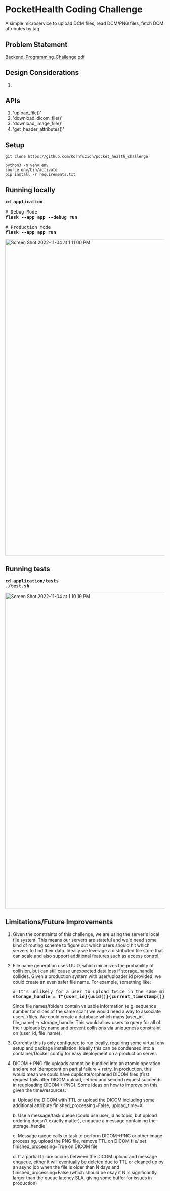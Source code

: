 # PocketHealth Coding Challenge
A simple microservice to upload DCM files, read DCM/PNG files, fetch DCM attributes by tag

## Problem Statement
[Backend_Programming_Challenge.pdf](https://github.com/Kornfuzion/pocket_health_challenge/files/9941528/Backend_Programming_Challenge.pdf)

## Design Considerations
1. 

## APIs
1. 'upload_file()'
2. 'download_dicom_file()'
3. 'download_image_file()'
4. 'get_header_attributes()'

## Setup
```
git clone https://github.com/Kornfuzion/pocket_health_challenge

python3 -m venv env
source env/bin/activate
pip install -r requirements.txt
```

## Running locally
<pre>
<b>cd application</b>

# Debug Mode
<b>flask --app app --debug run</b>

# Production Mode
<b>flask --app app run</b>
</pre>
<img width="1001" alt="Screen Shot 2022-11-04 at 1 11 00 PM" src="https://user-images.githubusercontent.com/7553119/200039900-bbac7bc9-9bc4-4a10-8955-aff064215bb6.png">

## Running tests
<pre>
<b>cd application/tests</b>
<b>./test.sh</b>
</pre>
<img width="999" alt="Screen Shot 2022-11-04 at 1 10 19 PM" src="https://user-images.githubusercontent.com/7553119/200039884-2c5e9a51-27b5-45d6-99a2-1639708b7580.png">

## Limitations/Future Improvements
1. Given the constraints of this challenge, we are using the server's local file system. This means our servers are stateful and we'd need some kind of routing scheme to figure out which users should hit which servers to find their data. Ideally we leverage a distributed file store that can scale and also support additional features such as access control.

2. File name generation uses UUID, which minimizes the probability of collision, but can still cause unexpected data loss if storage_handle collides. Given a production system with user/uploader id provided, we could create an even safer file name. For example, something like:
   <pre>
   # It's unlikely for a user to upload twice in the same millisecond/microsecond AND experience UUID collision
   <b>storage_handle = f"{user_id}{uuid()}{current_timestamp()}"</b>
   </pre>
   Since file names/folders contain valuable information (e.g. sequence number for slices of the same scan) we would need a way to associate users->files. We could create a database which maps (user_id, file_name) -> storage_handle. This would allow users to query for all of their uploads by name and prevent collisions via uniqueness constraint on (user_id, file_name).
   
3. Currently this is only configured to run locally, requiring some virtual env setup and package installation. Ideally this can be condensed into a container/Docker config for easy deployment on a production server.

4. DICOM + PNG file uploads cannot be bundled into an atomic operation and are not idempotent on partial failure + retry. In production, this would mean we could have duplicate/orphaned DICOM files (first request fails after DICOM upload, retried and second request succeeds in reuploading DICOM + PNG). Some ideas on how to improve on this given the time/resources:

   a. Upload the DICOM with TTL or upload the DICOM including some additional attribute finished_processing=False, upload_time=X
   
   b. Use a message/task queue (could use user_id as topic, but upload ordering doesn't exactly matter), enqueue a message containing the storage_handle
   
   
   c. Message queue calls to task to perform DICOM->PNG or other image processing, upload the PNG file, remove TTL on DICOM file/ set finished_processing=True on DICOM file
   
   d. If a partial failure occurs between the DICOM upload and message enqueue, either it will eventually be deleted due to TTL or cleaned up by an async job when the file is older than N days and finished_processing=False (which should be okay if N is significantly larger than the queue latency SLA, giving some buffer for issues in production)
